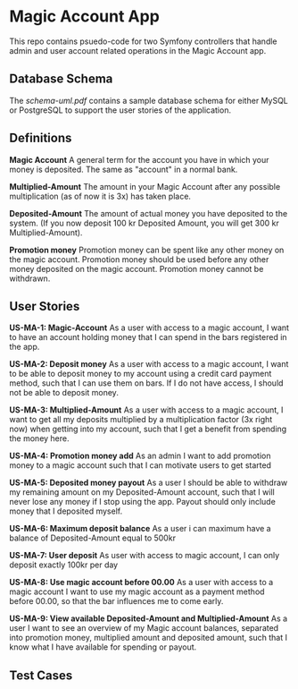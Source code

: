 # Magic Account App

This repo contains psuedo-code for two Symfony controllers that handle admin and user account related operations in the Magic Account app.

## Database Schema

The *schema-uml.pdf* contains a sample database schema for either MySQL or PostgreSQL to support the user stories of the application.

## Definitions

**Magic Account**
A general term for the account you have in which your money is deposited. The same as
"account" in a normal bank.

**Multiplied-Amount**
The amount in your Magic Account after any possible multiplication (as of now it is 3x) has
taken place.

**Deposited-Amount**
The amount of actual money you have deposited to the system. (If you now deposit 100 kr
Deposited Amount, you will get 300 kr Multiplied-Amount).

**Promotion money**
Promotion money can be spent like any other money on the magic account. Promotion money should be used before any other money deposited on the magic account.
Promotion money cannot be withdrawn.

## User Stories

**US-MA-1: Magic-Account**
As a user with access to a magic account, I want to have an account holding money that I
can spend in the bars registered in the app.

**US-MA-2: Deposit money**
As a user with access to a magic account, I want to be able to deposit money to my account
using a credit card payment method, such that I can use them on bars. If I do not have
access, I should not be able to deposit money.

**US-MA-3: Multiplied-Amount**
As a user with access to a magic account, I want to get all my deposits multiplied by a
multiplication factor (3x right now) when getting into my account, such that I get a benefit from spending the money here.

**US-MA-4: Promotion money add**
As an admin I want to add promotion money to a magic account such that I can motivate
users to get started

**US-MA-5: Deposited money payout**
As a user I should be able to withdraw my remaining amount on my Deposited-Amount
account, such that I will never lose any money if I stop using the app. Payout should only
include money that I deposited myself.

**US-MA-6: Maximum deposit balance**
As a user i can maximum have a balance of Deposited-Amount equal to 500kr

**US-MA-7: User deposit**
As user with access to magic account, I can only deposit exactly 100kr per day

**US-MA-8: Use magic account before 00.00**
As a user with access to a magic account I want to use my magic account as a payment
method before 00.00, so that the bar influences me to come early.

**US-MA-9: View available Deposited-Amount and Multiplied-Amount**
As a user I want to see an overview of my Magic account balances, separated into
promotion money, multiplied amount and deposited amount, such that I know what I have
available for spending or payout.

## Test Cases
